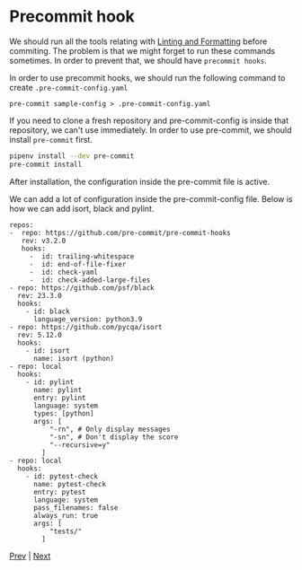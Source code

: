 # Precommit hook

We should run all the tools relating with [Linting and Formatting](./Linting_Formatting.md) before commiting. The problem is that we might forget to run these commands sometimes. In order to prevent that, we should have `precommit hooks`.

In order to use precommit hooks, we should run the following command to create `.pre-commit-config.yaml`
```
pre-commit sample-config > .pre-commit-config.yaml
```

If you need to clone a fresh repository and pre-commit-config is inside that repository, we can't use immediately. In order to use pre-commit, we should install `pre-commit` first. 

```bash
pipenv install --dev pre-commit
pre-commit install
```

After installation, the configuration inside the pre-commit file is active.

We can add a lot of configuration inside the pre-commit-config file. Below is how we can add isort, black and pylint.


```
repos:
-  repo: https://github.com/pre-commit/pre-commit-hooks
   rev: v3.2.0
   hooks:
     -  id: trailing-whitespace
     -  id: end-of-file-fixer
     -  id: check-yaml
     -  id: check-added-large-files
- repo: https://github.com/psf/black
  rev: 23.3.0
  hooks:
    - id: black
      language_version: python3.9
- repo: https://github.com/pycqa/isort
  rev: 5.12.0
  hooks:
    - id: isort
      name: isort (python)
- repo: local
  hooks:
    - id: pylint
      name: pylint
      entry: pylint
      language: system
      types: [python]
      args: [
          "-rn", # Only display messages
          "-sn", # Don't display the score
          "--recursive=y"
        ]
- repo: local
  hooks:
    - id: pytest-check
      name: pytest-check
      entry: pytest
      language: system
      pass_filenames: false
      always_run: true
      args: [
          "tests/"
        ]
```

[Prev](./Linting_Formatting.md) | [Next](./Makefile.md)